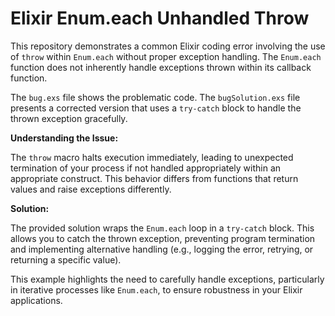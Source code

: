 # Elixir Enum.each Unhandled Throw

This repository demonstrates a common Elixir coding error involving the use of `throw` within `Enum.each` without proper exception handling.  The `Enum.each` function does not inherently handle exceptions thrown within its callback function.

The `bug.exs` file shows the problematic code.  The `bugSolution.exs` file presents a corrected version that uses a `try-catch` block to handle the thrown exception gracefully.

**Understanding the Issue:**

The `throw` macro halts execution immediately, leading to unexpected termination of your process if not handled appropriately within an appropriate construct. This behavior differs from functions that return values and raise exceptions differently.

**Solution:**

The provided solution wraps the `Enum.each` loop in a `try-catch` block. This allows you to catch the thrown exception, preventing program termination and implementing alternative handling (e.g., logging the error, retrying, or returning a specific value).

This example highlights the need to carefully handle exceptions, particularly in iterative processes like `Enum.each`, to ensure robustness in your Elixir applications.